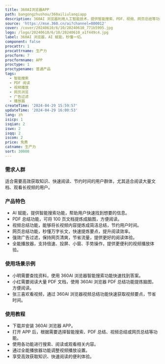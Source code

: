 ```yaml
---
title: 360AI浏览器APP
path: bangongzhushou/360ailiulanqiapp
description: 360AI 浏览器利用人工智能技术，提供智能搜索、PDF、视频、网页总结等功能，旨在帮助用户高效获取知识，提升阅读体验。
source: 'https://mse.360.cn/ai?channel=800012'
cover: /cover/20240610/6/10/20240610_771b5995.jpg
logo: /logo/20240610/6/10/20240610_a1f449c4.jpg
label: 360AI 浏览器，AI 赋能，秒懂一切。
component: false
procattr: 1
procattrname: 生产力
procform: 7
procformname: APP
proctype: 1
proctypename: 普通产品
tags:
  - 智能搜索
  - PDF 阅读
  - 视频播放
  - 网页浏览
  - 广告过滤
  - 播放器
createTime: '2024-04-29 15:59:57'
updateTime: '2024-04-29 16:00:53'
lang: zh
isicp: 1
isqian: 2
iswx: 2
isqq: 2
iscom: 2
price: 免费
catname: 生产力
sort: 30000
---
```


### 需求人群

适合需要高效获取知识、快速阅读、节约时间的用户群体，尤其适合阅读大量文档、观看长视频的用户。

### 产品特色

* AI 赋能，提供智能搜索功能，帮助用户快速找到想要的信息。
* PDF 总结功能，可将 100 页文档提炼成脑图，方便阅读。
* 视频总结功能，能够将长视频内容提炼成简洁总结，节约用户时间。
* 网页总结功能，秒懂万字长文，快速提炼要点，提升阅读效率。
* 强效广告过滤，保持网页清爽，节省流量，提供更好的阅读体验。
* 全能播放器，支持倍速、投屏、小窗、手势操作，提供更便利的视频播放体验。

### 使用场景示例

* 小明需要查找资料，使用 360AI 浏览器智能搜索功能快速找到答案。
* 小红需要阅读大量 PDF 文档，使用 360AI 浏览器 PDF 总结功能提炼脑图，方便阅读。
* 张三喜欢看视频，通过 360AI 浏览器视频总结功能快速获取视频要点，节省时间。

### 使用教程

* 下载并安装 360AI 浏览器 APP。
* 打开 APP 后，根据需要选择智能搜索、PDF 总结、视频总结或网页总结等功能。
* 使用各功能进行搜索、阅读或观看相关内容。
* 通过全能播放器功能调整视频播放设置。
* 享受高效获取知识、快速阅读的便利体验。
